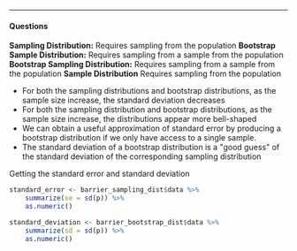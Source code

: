 ***
#### Questions
**Sampling Distribution:** Requires sampling from the population
**Bootstrap Sample Distribution:** Requires sampling from a sample from the population
**Bootstrap Sampling Distribution:** Requires sampling from a sample from the population
**Sample Distribution** Requires sampling from the population

* For both the sampling distributions and bootstrap distributions, as the sample size increase, the standard deviation decreases
* For both the sampling distribution and bootstrap distributions, as the sample size increase, the distributions appear more bell-shaped
* We can obtain a useful approximation of standard error by producing a bootstrap distribution if we only have access to a single sample.
* The standard deviation of a bootstrap distribution is a "good guess" of the standard deviation of the corresponding sampling distribution

Getting the standard error and standard deviation
```R
standard_error <- barrier_sampling_dist$data %>%
	summarize(se = sd(p)) %>%
	as.numeric()

standard_deviation <- barrier_bootstrap_dist$data %>%
	summarize(sd = sd(p)) %>%
	as.numeric()
```


